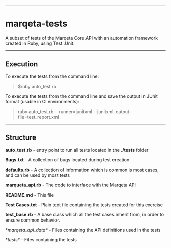 ***

# marqeta-tests

A subset of tests of the Marqeta Core API with an automation framework created in Ruby, using Test::Unit.

***

## Execution

To execute the tests from the command line:

> $ruby auto_test.rb

To execute the tests from the command line and save the output in JUnit format (usable in CI environments):

> ruby auto_test.rb --runner=junitxml --junitxml-output-file=test_report.xml

***

## Structure

**auto_test.rb** - entry point to run all tests located in the **./tests** folder

**Bugs.txt** - A collection of bugs located during test creation

**defaults.rb** - A collection of information which is common is most cases, and can be used by most tests

**marqueta_api.rb** - The code to interface with the Marqeta API

**README.md** - This file

**Test Cases.txt** - Plain text file containing the tests created for this exercise

**test_base.rb** - A base class which all the test cases inherit from, in order to ensure common behavior.

**marqeta_api_data\** - Files containing the API definitions used in the tests

**tests\** - Files containing the tests


